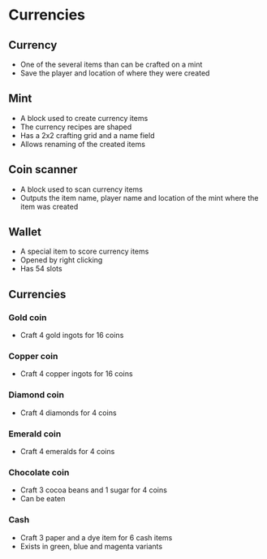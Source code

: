 # Currencies
## Currency
- One of the several items than can be crafted on a mint
- Save the player and location of where they were created
## Mint
- A block used to create currency items
- The currency recipes are shaped
- Has a 2x2 crafting grid and a name field
- Allows renaming of the created items
## Coin scanner
- A block used to scan currency items
- Outputs the item name, player name and location of the mint where the item was created
## Wallet
- A special item to score currency items
- Opened by right clicking
- Has 54 slots
## Currencies
### Gold coin
- Craft 4 gold ingots for 16 coins
### Copper coin
- Craft 4 copper ingots for 16 coins
### Diamond coin
- Craft 4 diamonds for 4 coins
### Emerald coin
- Craft 4 emeralds for 4 coins
### Chocolate coin
- Craft 3 cocoa beans and 1 sugar for 4 coins
- Can be eaten
### Cash
- Craft 3 paper and a dye item for 6 cash items
- Exists in green, blue and magenta variants
